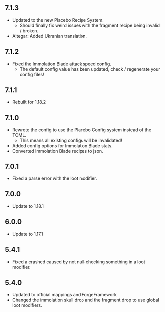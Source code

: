 ## 7.1.3
* Updated to the new Placebo Recipe System.
  * Should finally fix weird issues with the fragment recipe being invalid / broken.
* Altegar: Added Ukranian translation.

## 7.1.2
* Fixed the Immolation Blade attack speed config.
  * The default config value has been updated, check / regenerate your config files!

## 7.1.1
* Rebuilt for 1.18.2

## 7.1.0
* Rewrote the config to use the Placebo Config system instead of the TOML.
  * This means all existing configs will be invalidated!
* Added config options for Immolation Blade stats.
* Converted Immolation Blade recipes to json.

## 7.0.1
* Fixed a parse error with the loot modifier.

## 7.0.0
* Update to 1.18.1

## 6.0.0
* Update to 1.17.1

## 5.4.1
* Fixed a crashed caused by not null-checking something in a loot modifier.

## 5.4.0
* Updated to official mappings and ForgeFramework
* Changed the immolation skull drop and the fragment drop to use global loot modifiers.